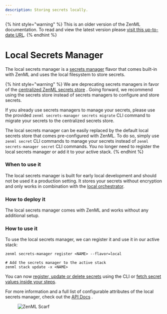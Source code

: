 ```yaml
---
description: Storing secrets locally.
---
```


{% hint style="warning" %}
This is an older version of the ZenML documentation. To read and view the latest version please [visit this up-to-date URL](https://docs.zenml.io).
{% endhint %}


# Local Secrets Manager

The local secrets manager is a [secrets manager](secrets-managers.md) flavor that comes built-in with ZenML and uses the
local filesystem to store secrets.

{% hint style="warning" %}
We are deprecating secrets managers in favor of
the [centralized ZenML secrets store](/docs/book/user-guide/advanced-guide/secret-management/secret-management.md)
. Going forward, we recommend using the secrets store instead of secrets managers to configure and store secrets.

If you already use secrets managers to manage your secrets, please use the
provided `zenml secrets-manager secrets migrate` CLI command to migrate your secrets to the centralized secrets store.

The local secrets manager can be easily replaced by the default local secrets store that comes pre-configured with
ZenML. To do so, simply use `zenml secret` CLI commands to manage your secrets instead of `zenml secrets-manager secret`
CLI commands. You no longer need to register the local secrets manager or add it to your active stack.
{% endhint %}

### When to use it

The local secrets manager is built for early local development and should not be used it a production setting. It stores
your secrets without encryption and only works in combination with the [local orchestrator](../orchestrators/local.md).

### How to deploy it

The local secrets manager comes with ZenML and works without any additional setup.

### How to use it

To use the local secrets manager, we can register it and use it in our active stack:

```shell
zenml secrets-manager register <NAME> --flavor=local 

# Add the secrets manager to the active stack
zenml stack update -x <NAME>
```

You can now [register, update or delete secrets](secrets-managers.md#in-the-cli) using the CLI
or [fetch secret values inside your steps](secrets-managers.md#in-a-zenml-step).

For more information and a full list of configurable attributes of the local secrets manager, check out
the [API Docs](https://sdkdocs.zenml.io/latest/core\_code\_docs/core-secrets\_managers/#zenml.secrets\_managers.local.local\_secrets\_manager.LocalSecretsManager)
.

<!-- For scarf -->
<figure><img alt="ZenML Scarf" referrerpolicy="no-referrer-when-downgrade" src="https://static.scarf.sh/a.png?x-pxid=f0b4f458-0a54-4fcd-aa95-d5ee424815bc" /></figure>
